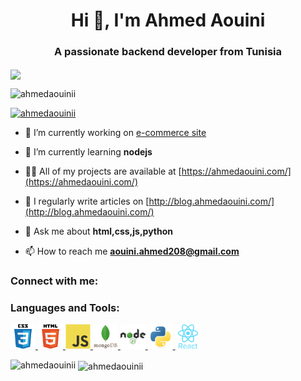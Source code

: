 <h1 align="center">Hi 👋, I'm Ahmed Aouini</h1>
<h3 align="center">A passionate backend developer from Tunisia</h3>
<img align="center" src="https://cdn.discordapp.com/icons/1131528417947435069/a_91d1d51fddab0ea73a71a8d2bd1d14ee.gif" />
<p align="left"> <img src="https://komarev.com/ghpvc/?username=ahmedaouinii&label=Profile%20views&color=0e75b6&style=flat" alt="ahmedaouinii" /> </p>

<p align="left"> <a href="https://github.com/ryo-ma/github-profile-trophy"><img src="https://github-profile-trophy.vercel.app/?username=ahmedaouinii" alt="ahmedaouinii" /></a> </p>

- 🔭 I’m currently working on [e-commerce site](#)

- 🌱 I’m currently learning **nodejs**

- 👨‍💻 All of my projects are available at [https://ahmedaouini.com/](https://ahmedaouini.com/)

- 📝 I regularly write articles on [http://blog.ahmedaouini.com/](http://blog.ahmedaouini.com/)

- 💬 Ask me about **html,css,js,python**

- 📫 How to reach me **aouini.ahmed208@gmail.com**

<h3 align="left">Connect with me:</h3>
<p align="left">
</p>

<h3 align="left">Languages and Tools:</h3>
<p align="left"> <a href="https://www.w3schools.com/css/" target="_blank" rel="noreferrer"> <img src="https://raw.githubusercontent.com/devicons/devicon/master/icons/css3/css3-original-wordmark.svg" alt="css3" width="40" height="40"/> </a> <a href="https://www.w3.org/html/" target="_blank" rel="noreferrer"> <img src="https://raw.githubusercontent.com/devicons/devicon/master/icons/html5/html5-original-wordmark.svg" alt="html5" width="40" height="40"/> </a> <a href="https://developer.mozilla.org/en-US/docs/Web/JavaScript" target="_blank" rel="noreferrer"> <img src="https://raw.githubusercontent.com/devicons/devicon/master/icons/javascript/javascript-original.svg" alt="javascript" width="40" height="40"/> </a> <a href="https://www.mongodb.com/" target="_blank" rel="noreferrer"> <img src="https://raw.githubusercontent.com/devicons/devicon/master/icons/mongodb/mongodb-original-wordmark.svg" alt="mongodb" width="40" height="40"/> </a> <a href="https://nodejs.org" target="_blank" rel="noreferrer"> <img src="https://raw.githubusercontent.com/devicons/devicon/master/icons/nodejs/nodejs-original-wordmark.svg" alt="nodejs" width="40" height="40"/> </a> <a href="https://www.python.org" target="_blank" rel="noreferrer"> <img src="https://raw.githubusercontent.com/devicons/devicon/master/icons/python/python-original.svg" alt="python" width="40" height="40"/> </a> <a href="https://reactjs.org/" target="_blank" rel="noreferrer"> <img src="https://raw.githubusercontent.com/devicons/devicon/master/icons/react/react-original-wordmark.svg" alt="react" width="40" height="40"/> </a> </p>

<p><img align="left" src="https://github-readme-stats.vercel.app/api/top-langs?username=ahmedaouinii&show_icons=true&locale=en&layout=compact" alt="ahmedaouinii" /></p>

<p>&nbsp;<img align="center" src="https://github-readme-stats.vercel.app/api?username=ahmedaouinii&show_icons=true&locale=en" alt="ahmedaouinii" /></p>

